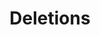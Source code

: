 ---
types: "word"

title: "Deletions"

categories: ['']

tags: ['Deletions']

arabic: ['الحذف']

publishers: ['خوارزميات الذكاء الاصطناعي في تحليل النص العربي']

types: "word"

slug: ""
---